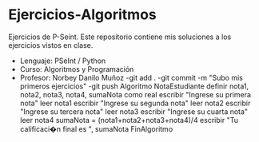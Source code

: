 # Ejercicios-Algoritmos
Ejercicios de P-Seint. Este repositorio contiene mis soluciones a los ejercicios vistos en clase.
- Lenguaje: PSeInt / Python
- Curso: Algoritmos y Programación
- Profesor: Norbey Danilo Muñoz
-git add .
-git commit -m "Subo mis primeros ejercicios"
-git push
Algoritmo NotaEstudiante
	definir nota1, nota2, nota3, nota4, sumaNota como real
	escribir "Ingrese su primera nota"
	leer nota1
	escribir "Ingrese su segunda nota"
	leer nota2
	escribir "Ingrese su tercera nota"
	leer nota3
	escribir "Ingrese su cuarta nota"
	leer nota4
	sumaNota = (nota1+nota2+nota3+nota4)/4
	escribir "Tu calificaci�n final es ", sumaNota
FinAlgoritmo
